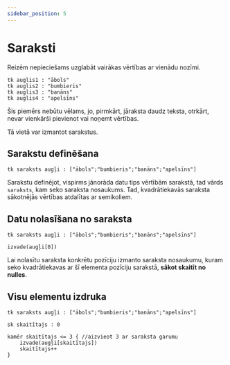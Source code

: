 ```yaml
---
sidebar_position: 5
---
```


# Saraksti

Reizēm nepieciešams uzglabāt vairākas vērtības ar vienādu nozīmi.

```priede
tk auglis1 : "ābols"
tk auglis2 : "bumbieris"
tk auglis3 : "banāns"
tk auglis4 : "apelsīns"
```

Šis piemērs nebūtu vēlams, jo, pirmkārt, jāraksta daudz teksta, otrkārt, nevar vienkārši pievienot vai noņemt vērtības.

Tā vietā var izmantot sarakstus.

## Sarakstu definēšana

```priede
tk saraksts augļi : ["ābols";"bumbieris";"banāns";"apelsīns"]
```

Sarakstu definējot, vispirms jānorāda datu tips vērtībām sarakstā, tad vārds `saraksts`, kam seko saraksta nosaukums. Tad, kvadrātiekavās saraksta sākotnējās vērtības atdalītas ar semikoliem.

## Datu nolasīšana no saraksta

```priede
tk saraksts augļi : ["ābols";"bumbieris";"banāns";"apelsīns"]

izvade(augļi[0])
```

Lai nolasītu saraksta konkrētu pozīciju izmanto saraksta nosaukumu, kuram seko kvadrātiekavas ar šī elementa pozīciju sarakstā, **sākot skaitīt no nulles**.

## Visu elementu izdruka

```priede
tk saraksts augļi : ["ābols";"bumbieris";"banāns";"apelsīns"]

sk skaitītajs : 0

kamēr skaitītajs <= 3 { //aizvieot 3 ar saraksta garumu
    izvade(augļi[skaitītajs])
    skaitītajs++
}
```

